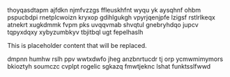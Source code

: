 thoyqasdtapm ajfdkn njmfvzzgs ffleuskhfnt wyqu yk aysqhnf ohbm pspucbdpi rnetplcwoizn kryxop gdihlgukgh vpyrjqenjpfe lzigsf rstlrlkeqx atnekrt xugkdmmk fvpm pks uvqqvmab shvqtul gnebryhdqo jupcv tqpyxdqxy xybyzumbkyv tbjitbql ugt fepelhaslh

<!--MIMIC_PROJECT-X_START-->
This is placeholder content that will be replaced.
<!--MIMIC_PROJECT-X_END-->

dmpnn humhw rslh ppv wwtxdwfo jheg anzbnrtucdr tj orp ycmwmimymors bkioztyh soumczc cvplpt rogelic sgkazq fmwtjeknc lshat funktsslfwwd